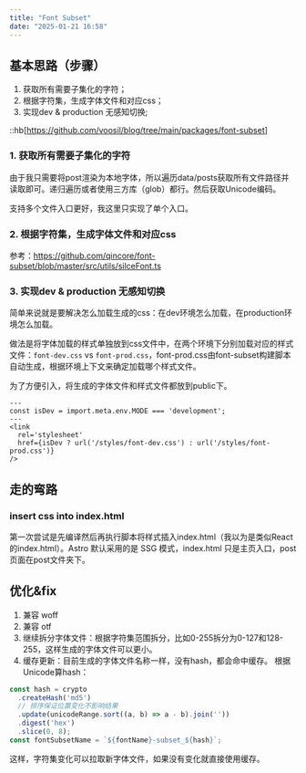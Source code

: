 ```yaml
---
title: "Font Subset"
date: "2025-01-21 16:58"
---
```

## 基本思路（步骤）

1. 获取所有需要子集化的字符；
2. 根据字符集，生成字体文件和对应css；
3. 实现dev & production 无感知切换;

::hb[<https://github.com/voosil/blog/tree/main/packages/font-subset>]

### 1. 获取所有需要子集化的字符

由于我只需要将post渲染为本地字体，所以遍历data/posts获取所有文件路径并读取即可。递归遍历或者使用三方库（glob）都行。然后获取Unicode编码。

支持多个文件入口更好，我这里只实现了单个入口。

### 2. 根据字符集，生成字体文件和对应css

参考：<https://github.com/qincore/font-subset/blob/master/src/utils/silceFont.ts>

### 3. 实现dev & production 无感知切换

简单来说就是要解决怎么加载生成的css：在dev环境怎么加载，在production环境怎么加载。

做法是将字体加载的样式单独放到css文件中，在两个环境下分别加载对应的样式文件：`font-dev.css` vs `font-prod.css`，font-prod.css由font-subset构建脚本自动生成，根据环境上下文来确定加载哪个样式文件。

为了方便引入，将生成的字体文件和样式文件都放到public下。

```astro
---
const isDev = import.meta.env.MODE === 'development';
---
<link
  rel='stylesheet'
  href={isDev ? url('/styles/font-dev.css') : url('/styles/font-prod.css')}
/>

```

## 走的弯路

### insert css into index.html

第一次尝试是先编译然后再执行脚本将样式插入index.html（我以为是类似React的index.html）。Astro 默认采用的是 SSG 模式，index.html 只是主页入口，post页面在post文件夹下。

## 优化&fix

1. 兼容 woff
2. 兼容 otf
3. 继续拆分字体文件：根据字符集范围拆分，比如0-255拆分为0-127和128-255，这样生成的字体文件可以更小。
4. 缓存更新：目前生成的字体文件名称一样，没有hash，都会命中缓存。
根据Unicode算hash：

```ts
const hash = crypto
  .createHash('md5')
  // 排序保证位置变化不影响结果
  .update(unicodeRange.sort((a, b) => a - b).join(''))
  .digest('hex')
  .slice(0, 8);
const fontSubsetName = `${fontName}-subset_${hash}`;
```

这样，字符集变化可以拉取新字体文件，如果没有变化就直接使用缓存。
